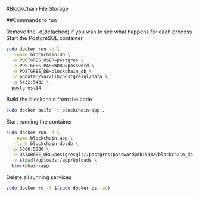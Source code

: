 #BlockChain File Storage

##Commands to run

Remove the -d(detached) if you wan to see what happens for each process
Start the PostgreSQL container
```bash
sudo docker run -d \
  --name blockchain-db \
  -e POSTGRES_USER=postgres \
  -e POSTGRES_PASSWORD=password \
  -e POSTGRES_DB=blockchain_db \
  -v pgdata:/var/lib/postgresql/data \
  -p 5432:5432 \
  postgres:14
```

Build the blockchain from the code
```bash
sudo docker build -t blockchain-app .
```
Start running the container

```bash
sudo docker run -d \
  --name blockchain-app \
  --link blockchain-db:db \
  -p 5000:5000 \
  -e DATABASE_URL=postgresql://postgres:password@db:5432/blockchain_db \
  -v $(pwd)/uploads:/app/uploads \
  blockchain-app
```

Delete all running services
```bash
sudo docker rm -f $(sudo docker ps -aq)
```
